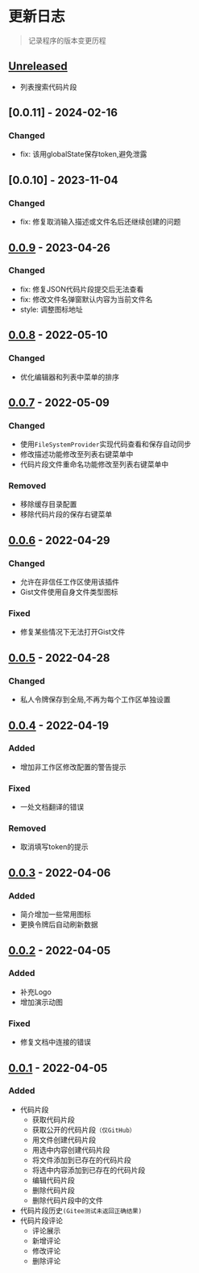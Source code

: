 # 更新日志

> 记录程序的版本变更历程

## [Unreleased]

- 列表搜索代码片段

## [0.0.11] - 2024-02-16

### Changed
- fix: 该用globalState保存token,避免泄露

## [0.0.10] - 2023-11-04

### Changed
- fix: 修复取消输入描述或文件名后还继续创建的问题

## [0.0.9] - 2023-04-26

### Changed
- fix: 修复JSON代码片段提交后无法查看
- fix: 修改文件名弹窗默认内容为当前文件名
- style: 调整图标地址

## [0.0.8] - 2022-05-10

### Changed
- 优化编辑器和列表中菜单的排序

## [0.0.7] - 2022-05-09

### Changed
- 使用`FileSystemProvider`实现代码查看和保存自动同步
- 修改描述功能修改至列表右键菜单中
- 代码片段文件重命名功能修改至列表右键菜单中

### Removed
- 移除缓存目录配置
- 移除代码片段的保存右键菜单

## [0.0.6] - 2022-04-29

### Changed
- 允许在非信任工作区使用该插件
- Gist文件使用自身文件类型图标

### Fixed
- 修复某些情况下无法打开Gist文件

## [0.0.5] - 2022-04-28

### Changed
- 私人令牌保存到全局,不再为每个工作区单独设置

## [0.0.4] - 2022-04-19

### Added
- 增加非工作区修改配置的警告提示

### Fixed
- 一处文档翻译的错误

### Removed
- 取消填写token的提示

## [0.0.3] - 2022-04-06

### Added
- 简介增加一些常用图标
- 更换令牌后自动刷新数据

## [0.0.2] - 2022-04-05

### Added
- 补充Logo
- 增加演示动图
### Fixed
- 修复文档中连接的错误

## [0.0.1] - 2022-04-05

### Added

-   代码片段
    -   获取代码片段
    -   获取公开的代码片段`（仅GitHub）`
    -   用文件创建代码片段
    -   用选中内容创建代码片段
    -   将文件添加到已存在的代码片段
    -   将选中内容添加到已存在的代码片段
    -   编辑代码片段
    -   删除代码片段
    -   删除代码片段中的文件
-   代码片段历史`(Gitee测试未返回正确结果)`
-   代码片段评论
    -   评论展示
    -   新增评论
    -   修改评论
    -   删除评论

[unreleased]: https://github.com/wanglong126/vscode-ldggist/compare/v0.0.9...HEAD
[0.0.9]: https://github.com/wanglong126/vscode-ldggist/compare/v0.0.8...v0.0.9
[0.0.8]: https://github.com/wanglong126/vscode-ldggist/compare/v0.0.7...v0.0.8
[0.0.7]: https://github.com/wanglong126/vscode-ldggist/compare/v0.0.6...v0.0.7
[0.0.6]: https://github.com/wanglong126/vscode-ldggist/compare/v0.0.5...v0.0.6
[0.0.5]: https://github.com/wanglong126/vscode-ldggist/compare/v0.0.4...v0.0.5
[0.0.4]: https://github.com/wanglong126/vscode-ldggist/compare/v0.0.3...v0.0.4
[0.0.3]: https://github.com/wanglong126/vscode-ldggist/compare/v0.0.2...v0.0.3
[0.0.2]: https://github.com/wanglong126/vscode-ldggist/compare/v0.0.1...v0.0.2
[0.0.1]: https://github.com/wanglong126/vscode-ldggist/releases/tag/v0.0.1
